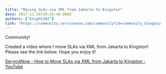 ```yaml
---
title: "Moving SLAs via XML from Jakarta to Kingston"
date: 2017-11-26T20:43:40.000Z
authors: ["knight202"]
link: "https://community.servicenow.com/community?id=community_blog&sys_id=782d26e5dbd0dbc01dcaf3231f961928"
---
```

<p>Community!</p><p></p><p>Created a video where I move SLAs via XML from Jakarta to Kingston! Please see the link below. Hope you enjoy it!</p><p></p><p><a href="https://youtu.be/KF_Un0QF4cc" title="https://youtu.be/KF_Un0QF4cc">ServiceNow - How to Move SLAs via XML from Jakarta to Kingston - YouTube</a> </p>